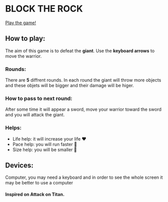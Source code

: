 # BLOCK THE ROCK

[Play the game!](https://miguelvalle94.github.io/game-block-the-rock/)

## How to play:
The aim of this game is to defeat the **giant**. 
Use the **keyboard arrows** to move the warrior. 

### Rounds:
There are **5** diffrent rounds.
In each round the giant will throw more objects and these objets will be bigger and their damage will be higer. 

### How to pass to next round:
After some time it will appear a sword, move your warrior toward the sword and you will attack the giant.

### Helps:
- Life help: it will increase your life :heart:
- Pace help: you will run faster :shoe:
- Size help: you will be smaller :tophat:

## Devices:
Computer, you may need a keyboard and in order to see the whole screen it may be better to use a computer

#### Inspired on Attack on Titan. 